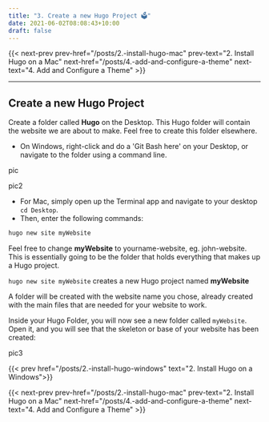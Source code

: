 ```yaml
---
title: "3. Create a new Hugo Project 🗳"
date: 2021-06-02T08:08:43+10:00
draft: false
---
```


{{< next-prev 
    prev-href="/posts/2.-install-hugo-mac" prev-text="2. Install Hugo on a Mac"
    next-href="/posts/4.-add-and-configure-a-theme" 
    next-text="4. Add and Configure a Theme"
    >}}

---

## Create a new Hugo Project

Create a folder called **Hugo** on the Desktop. This Hugo folder will contain the website we are about to make. Feel free to create this folder elsewhere.

- On Windows, right-click and do a 'Git Bash here' on your Desktop, or navigate to the folder using a command line.

pic

pic2

- For Mac, simply open up the Terminal app and navigate to your desktop `cd Desktop`.
- Then, enter the following commands:

```bash
hugo new site myWebsite
```

Feel free to change **myWebsite** to yourname-website, eg. john-website. This is essentially going to be the folder that holds everything that makes up a Hugo project.

`hugo new site myWebsite` creates a new Hugo project named **myWebsite**

A folder will be created with the website name you chose, already created with the main files that are needed for your website to work.

Inside your Hugo Folder, you will now see a new folder called `myWebsite`. Open it, and you will see that the skeleton or base of your website has been created:

pic3

{{< prev href="/posts/2.-install-hugo-windows" text="2. Install Hugo on a Windows">}}

{{< next-prev 
    prev-href="/posts/2.-install-hugo-mac" prev-text="2. Install Hugo on a Mac"
    next-href="/posts/4.-add-and-configure-a-theme" 
    next-text="4. Add and Configure a Theme"
    >}}